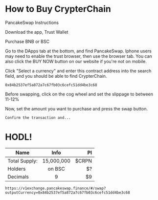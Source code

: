 How to Buy CrypterChain
=================

PancakeSwap Instructions


Download the app, Trust Wallet

Purchase BNB or BSC

Go to the DApps tab at the bottom, and find PancakeSwap. Iphone users may need to enable the trust browser, then use the browser tab. You can also click the BUY NOW button on our website if you're not on mobile.

Click "Select a currency" and enter this contract address into the search field, and you should be able to find CrypterChain.
```
0x84b2537ef5a872a7c67fb03c6cefc51dd4be3c68
```
Before swapping, click on the cog wheel and set the slippage to between 11-12%

Now, set the amount you want to purchase and press the swap button.

```
Confirm the transaction and...
```
HODL!
=================


| Name          | Info          | PI    |
| ------------- |:-------------:| -----:|
| Total Supply: | 15,000,000    | $CRPN |
| Holders       | on BSC        |   $?  |
| Decimals      | 9             |    $9 |
```
https://v1exchange.pancakeswap.finance/#/swap?outputCurrency=0x84b2537ef5a872a7c67fb03c6cefc51dd4be3c68

```
